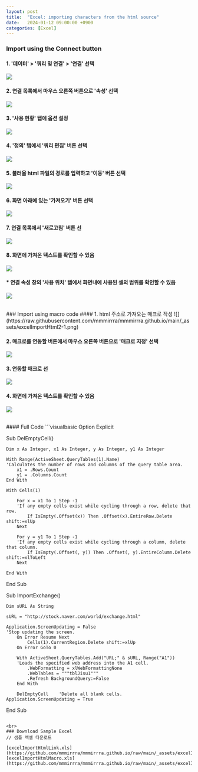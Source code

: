 ```yaml
---
layout: post
title:  "Excel: importing characters from the html source"
date:   2024-01-12 09:00:00 +0900
categories: [Excel]
---
```


### Import using the Connect button   
#### 1. '데이터' > '쿼리 및 연결' > '연결' 선택   
![](https://raw.githubusercontent.com/mmmirrra/mmmirrra.github.io/main/_assets/excelImportHtml1-1.png)
   
#### 2. 연결 목록에서 마우스 오른쪽 버튼으로 '속성' 선택   
![](https://raw.githubusercontent.com/mmmirrra/mmmirrra.github.io/main/_assets/excelImportHtml1-2.png)
   
#### 3. '사용 현황' 탭에 옵션 설정   
![](https://raw.githubusercontent.com/mmmirrra/mmmirrra.github.io/main/_assets/excelImportHtml1-3.png)
   
#### 4. '정의' 탭에서 '쿼리 편집' 버튼 선택   
![](https://raw.githubusercontent.com/mmmirrra/mmmirrra.github.io/main/_assets/excelImportHtml1-4.png)
   
#### 5. 불러올 html 파일의 경로를 입력하고 '이동' 버튼 선택   
![](https://raw.githubusercontent.com/mmmirrra/mmmirrra.github.io/main/_assets/excelImportHtml1-5.png)
   
#### 6. 화면 아래에 있는 '가져오기' 버튼 선택   
![](https://raw.githubusercontent.com/mmmirrra/mmmirrra.github.io/main/_assets/excelImportHtml1-6.png)
   
#### 7. 연결 목록에서 '새로고침' 버튼 선   
![](https://raw.githubusercontent.com/mmmirrra/mmmirrra.github.io/main/_assets/excelImportHtml1-7.png)
   
#### 8. 화면에 가져온 텍스트를 확인할 수 있음   
![](https://raw.githubusercontent.com/mmmirrra/mmmirrra.github.io/main/_assets/excelImportHtml1-8.png)
   
#### * 연결 속성 창의 '사용 위치' 탭에서 화면내에 사용된 셀의 범위를 확인할 수 있음   
![](https://raw.githubusercontent.com/mmmirrra/mmmirrra.github.io/main/_assets/excelImportHtml1-9.png)
   
<br>
### Import using macro code   
#### 1. html 주소로 가져오는 매크로 작성   
![](https://raw.githubusercontent.com/mmmirrra/mmmirrra.github.io/main/_assets/excelImportHtml2-1.png)
   
#### 2. 매크로를 연동할 버튼에서 마우스 오른쪽 버튼으로 '매크로 지정' 선택   
![](https://raw.githubusercontent.com/mmmirrra/mmmirrra.github.io/main/_assets/excelImportHtml2-2.png)
   
#### 3. 연동할 매크로 선   
![](https://raw.githubusercontent.com/mmmirrra/mmmirrra.github.io/main/_assets/excelImportHtml2-3.png)
   
#### 4. 화면에 가져온 텍스트를 확인할 수 있음   
![](https://raw.githubusercontent.com/mmmirrra/mmmirrra.github.io/main/_assets/excelImportHtml2-4.png)
   
<br>
#### Full Code   
```visualbasic
Option Explicit

Sub DelEmptyCell()
    
    Dim x As Integer, x1 As Integer, y As Integer, y1 As Integer
    
    With Range(ActiveSheet.QueryTables(1).Name)
    'Calculates the number of rows and columns of the query table area.
        x1 = .Rows.Count
        y1 = .Columns.Count
    End With
    
    With Cells(1)
    
        For x = x1 To 1 Step -1
        'If any empty cells exist while cycling through a row, delete that row.
            If IsEmpty(.Offset(x)) Then .Offset(x).EntireRow.Delete shift:=xlUp
        Next
        
        For y = y1 To 1 Step -1
        'If any empty cells exist while cycling through a column, delete that column.
            If IsEmpty(.Offset(, y)) Then .Offset(, y).EntireColumn.Delete shift:=xlToLeft
        Next
    
    End With

End Sub

Sub ImportExchange()

    Dim sURL As String
    
    sURL = "http://stock.naver.com/world/exchange.html"
    
    Application.ScreenUpdating = False
    'Stop updating the screen.
        On Error Resume Next
            Cells(1).CurrentRegion.Delete shift:=xlUp
        On Error GoTo 0
        
        With ActiveSheet.QueryTables.Add("URL;" & sURL, Range("A1"))
        'Loads the specified web address into the A1 cell.
            .WebFormatting = xlWebFormattingNone
            .WebTables = """tblJisu1"""
            .Refresh BackgroundQuery:=False
        End With
        
        DelEmptyCell    'Delete all blank cells.
    Application.ScreenUpdating = True
    
End Sub
```
   
<br>
### Download Sample Excel   
// 샘플 엑셀 다운로드   
   
[excelImportHtmlLink.xls](https://github.com/mmmirrra/mmmirrra.github.io/raw/main/_assets/excelImportHtmlLink.xls)   
[excelImportHtmlMacro.xls](https://github.com/mmmirrra/mmmirrra.github.io/raw/main/_assets/excelImportHtmlMacro.xls)   
